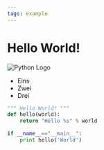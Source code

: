 ```yaml
---
tags: example
---
```

# Hello World!

![Python Logo](pythonlogo.png)

* Eins
* Zwei
* Drei

```python
""" Hello World! """
def hello(world):
    return "Hello %s" % world

if __name__=="__main__":
    print hello('World')
```
